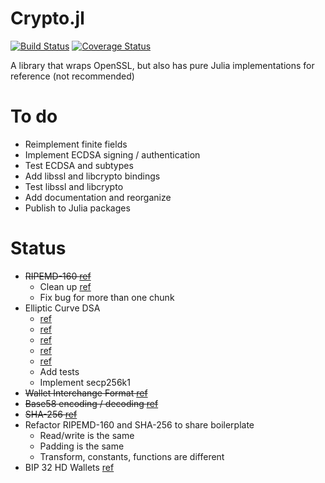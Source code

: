Crypto.jl
=========

[![Build Status](https://travis-ci.org/danielsuo/Crypto.jl.svg?branch=master)](https://travis-ci.org/danielsuo/Crypto.jl)
[![Coverage Status](https://coveralls.io/repos/danielsuo/Crypto.jl/badge.png)](https://coveralls.io/r/danielsuo/Crypto.jl)

A library that wraps OpenSSL, but also has pure Julia implementations for reference (not recommended)

# To do
- Reimplement finite fields
- Implement ECDSA signing / authentication
- Test ECDSA and subtypes
- Add libssl and libcrypto bindings
- Test libssl and libcrypto
- Add documentation and reorganize
- Publish to Julia packages

# Status
- ~~RIPEMD-160 [ref](https://github.com/bitcoin/bitcoin/blob/master/src/crypto/ripemd160.cpp)~~
  - Clean up [ref](https://maemo.gitorious.org/maemo-pkg/python-crypto/source/8651b0eace17916fe7ba14923dbe4054f255ec2a:lib/Crypto/Hash/RIPEMD160.py)
  - Fix bug for more than one chunk
- Elliptic Curve DSA
  - [ref](https://github.com/bitcoin/secp256k1/blob/master/src/secp256k1.c)
  - [ref](http://www.ijcaonline.org/allpdf/pxc387876.pdf)
  - [ref](http://jeremykun.com/2014/02/08/introducing-elliptic-curves/)
  - [ref](https://gist.github.com/anonymous/a3799a5a2b0354022eac)
  - [ref](https://github.com/wwilson/Catacomb.jl)
  - Add tests
  - Implement secp256k1
- ~~Wallet Interchange Format [ref](https://en.bitcoin.it/wiki/WIF)~~
- ~~Base58 encoding / decoding [ref](https://github.com/bitcoin/bitcoin/blob/master/src/base58.cpp)~~
- ~~SHA-256 [ref](http://en.wikipedia.org/wiki/SHA-2)~~
- Refactor RIPEMD-160 and SHA-256 to share boilerplate
  - Read/write is the same
  - Padding is the same
  - Transform, constants, functions are different
- BIP 32 HD Wallets [ref](https://github.com/bitcoin/bips/blob/master/bip-0032.mediawiki)